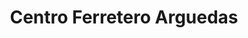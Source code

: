 ---
title: "Centro Ferretero Arguedas"
url: /guadalupe/centro-ferretero-arguedas/
shop: hardware
---